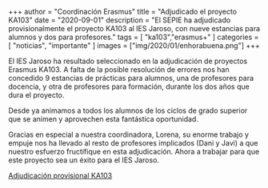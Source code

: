 +++
author = "Coordinación Erasmus"
title = "Adjudicado el proyecto KA103"
date = "2020-09-01"
description = "El SEPIE ha adjudicado provisionalmente el proyecto KA103 al IES Jaroso, con nueve estancias para alumnos y dos para profesores."
tags = [
    "ka103","erasmus+"
]
categories = [
    "noticias", "importante"
]
images  = ["img/2020/01/enhorabuena.png"]
+++

El IES Jaroso ha resultado seleccionado en la adjudicación de proyectos Erasmus KA103. A falta de la posible resolución de errores nos han concedido 9 estancias de prácticas para alumnos, una de profesores para docencia, y otra de profesores para formación, durante los dos años que dura el proyecto.

Desde ya animamos a todos los alumnos de los ciclos de grado superior que se animen y aprovechen esta fantástica oportunidad.

Gracias en especial a nuestra coordinadora, Lorena, su enorme trabajo y empuje nos ha llevado al resto de profesores implicados (Dani y Javi) a que nuestro esfuerzo fructifique en esta adjudicación. Ahora a trabajar para que este proyecto sea un éxito para el IES Jaroso. 

[Adjudicación provisional KA103](/img/2020/01/InkedAdjudicacionProvisonal1-09-20_LI.jpg)